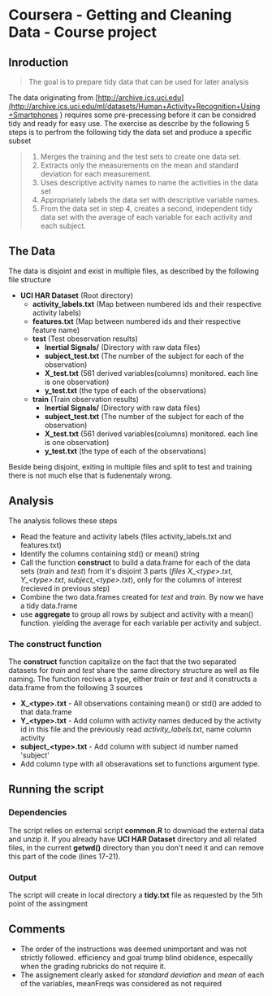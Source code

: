 # Coursera - Getting and Cleaning Data - Course project

## Inroduction
> The goal is to prepare tidy data that can be used for later analysis

The data originating from [http://archive.ics.uci.edu](http://archive.ics.uci.edu/ml/datasets/Human+Activity+Recognition+Using+Smartphones ) requires some pre-precessing before it can be considred tidy and ready for easy use.
The exercise as describe by the following 5 steps is to perfrom the following tidy the data set and produce a specific subset
> 1. Merges the training and the test sets to create one data set.
> 2. Extracts only the measurements on the mean and standard deviation for each measurement. 
> 3. Uses descriptive activity names to name the activities in the data set
> 4. Appropriately labels the data set with descriptive variable names. 
> 5. From the data set in step 4, creates a second, independent tidy data set with the average of each variable for each activity and each subject.

## The Data
The data is disjoint and exist in multiple files, as described by the following file structure
* **UCI HAR Dataset**           (Root directory)
  * **activity_labels.txt**     (Map between numbered ids and their respective activity labels)
  * **features.txt**            (Map between numbered ids and their respective feature name)
  * **test**                    (Test obeservation results)
    * **Inertial Signals/**     (Directory with raw data files)
    * **subject_test.txt**      (The number of the subject for each of the observation)
    * **X_test.txt**            (561 derived variables(columns) monitored. each line is one observation)
    * **y_test.txt**            (the type of each of the observations) 
  * **train**                   (Train observation results)
    * **Inertial Signals/**     (Directory with raw data files)
    * **subject_test.txt**      (The number of the subject for each of the observation)
    * **X_test.txt**            (561 derived variables(columns) monitored. each line is one observation)
    * **y_test.txt**            (the type of each of the observations) 
    
Beside being disjoint, exiting in multiple files and split to test and training there is not much else that is fudenentaly wrong.

## Analysis 
The analysis follows these steps
* Read the feature and activity labels (files activity_labels.txt and features.txt)
* Identify the columns containing std() or mean() string 
* Call the function **construct** to build a data.frame for each of the data sets (_train_ and _test_) from it's disjoint 3 parts (*files X_\<type>.txt*, *Y_\<type>.txt*, *subject_\<type>.txt*), only for the columns of interest (recieved in previous step)
* Combine the two data.frames created for _test_ and _train_. By now we have a tidy data.frame
* use **aggregate** to group all rows by subject and activity with a mean() function. yielding the average for each variable per activity and subject.

### The construct function
The **construct** function capitalize on the fact that the two separated datasets for _train_ and _test_ share the same directory structure as well as file naming.
The function recives a type, either _train_ or _test_ and it constructs a data.frame from the following 3 sources
* **X_\<type>.txt** - All observations containing mean() or std() are added to that data.frame
* **Y_\<type>.txt** - Add column with activity names deduced by the activity id in this file and the previously read _activity_labels.txt_, name column activity
* **subject_\<type>.txt** - Add column with subject id number named 'subject'
* Add column type with all obseravations set to functions argument type.

## Running the script
### Dependencies
The script relies on external script **common.R** to download the external data and unzip it. 
If you already have **UCI HAR Dataset** directory and all related files, in the current **getwd()** directory than you don't need it and can remove this part of the code (lines 17-21).

### Output
The script will create in local directory a **tidy.txt** file as requested by the 5th point of the assingment 


## Comments
* The order of the instructions was deemed unimportant and was not strictly followed. efficiency and goal trump blind obidence, 
especailly when the grading rubricks do not require it.
* The assignement clearly asked for *standard deviation* and *mean* of each of the variables, meanFreqs was considered as not required


